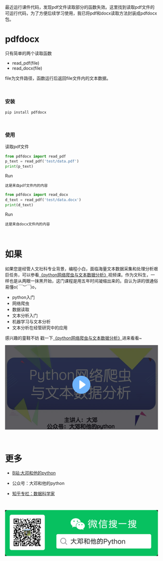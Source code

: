 最近运行课件代码，发现pdf文件读取部分的函数失效。这里找到读取pdf文件的可运行代码，为了方便后续学习使用，我已将pdf和docx读取方法封装成pdfdocx包。



# pdfdocx

只有简单的两个读取函数

- read_pdf(file)
- read_docx(file)

file为文件路径，函数运行后返回file文件内的文本数据。

<br>

### 安装

```
pip install pdfdocx
```

<br>

### 使用

读取pdf文件

```python
from pdfdocx import read_pdf
p_text = read_pdf('test/data.pdf')
print(p_text)
```

Run

```
这是来⾃pdf⽂件内的内容
```



```python
from pdfdocx import read_docx
d_text = read_pdf('test/data.docx')
print(d_text)
```

Run

```
这是来⾃docx⽂件内的内容
```


<br>




# 如果

如果您是经管人文社科专业背景，编程小白，面临海量文本数据采集和处理分析艰巨任务，可以参看[《python网络爬虫与文本数据分析》](https://ke.qq.com/course/482241?tuin=163164df)视频课。作为文科生，一样也是从两眼一抹黑开始，这门课程是用五年时间凝缩出来的。自认为讲的很通俗易懂o(*￣︶￣*)o，

- python入门
- 网络爬虫
- 数据读取
- 文本分析入门
- 机器学习与文本分析
- 文本分析在经管研究中的应用

感兴趣的童鞋不妨 戳一下[《python网络爬虫与文本数据分析》](https://ke.qq.com/course/482241?tuin=163164df)进来看看~

[![](img/课程.png)](https://ke.qq.com/course/482241?tuin=163164df)


<br>


# 更多

- [B站:大邓和他的python](https://space.bilibili.com/122592901/channel/detail?cid=66008)

- 公众号：大邓和他的python

- [知乎专栏：数据科学家](https://zhuanlan.zhihu.com/dadeng)

<br>

![](img/大邓和他的Python.png)

